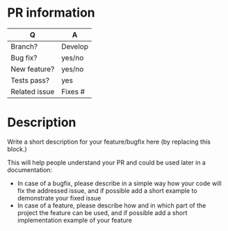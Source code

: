 # PR information

| Q             | A
| ------------- | ---
| Branch?       | Develop <!-- to be replaced if the merge is not on develop, if so, explain why -->
| Bug fix?      | yes/no <!-- don't forget to update the CHANGELOG.md files -->
| New feature?  | yes/no <!-- don't forget to update the CHANGELOG.md files -->
| Tests pass?   | yes    <!-- please add some, will be required by reviewers, follow the contributing.md file for more informations -->
| Related issue | Fixes #   <!-- #-prefixed issue number(s), if any -->

# Description

Write a short description for your feature/bugfix here (by replacing this block.)

This will help people understand your PR and could be used later in a documentation:
- In case of a bugfix, please describe in a simple way how your code will fix the addressed issue, and if possible add a short example to demonstrate your fixed issue
- In case of a feature, please describe how and in which part of the project the feature can be used, and if possible add a short implementation example of your feature